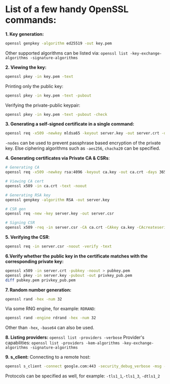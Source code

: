 # List of a few handy OpenSSL commands:

**1. Key generation:**
```sh
openssl genpkey -algorithm ed25519 -out key.pem
```
Other supported algorithms can be listed via: `openssl list -key-exchange-algorithms -signature-algorithms`

**2. Viewing the key:**
```sh
openssl pkey -in key.pem -text
```
Printing only the public key:
```sh
openssl pkey -in key.pem -text -pubout
```
Verifying the private-public keypair:
```sh
openssl pkey -in key.pem -text -pubout -check
```
**3. Generating a self-signed certificate in a single command:**
```sh
openssl req -x509 -newkey mldsa65 -keyout server.key -out server.crt -days 365 -nodes
```
`-nodes` can be used to prevent passphrase based encryption of the private key. Else ciphering algorithms such as `-aes256`, `chacha20` can be specified.

**4. Generating certificates via Private CA & CSRs**:
```sh 
# Generating CA 
openssl req -x509 -newkey rsa:4096 -keyout ca.key -out ca.crt -days 3650 -nodes

# Viewing CA cert
openssl x509 -in ca.crt -text -noout 

# Generating RSA key
openssl genpkey -algorithm RSA -out server.key

# CSR gen
openssl req -new -key server.key -out server.csr

# Signing CSR
openssl x509 -req -in server.csr -CA ca.crt -CAkey ca.key -CAcreateserial -out server.crt -days 365
```
**5. Verifying the CSR**:
```sh
openssl req -in server.csr -noout -verify -text
```
**6.Verify whether the public key in the certificate matches with the corresponding private key:**
```sh
openssl x509 -in server.crt -pubkey -noout > pubkey.pem 
openssl pkey -in server.key -pubout -out privkey_pub.pem 
diff pubkey.pem privkey_pub.pem
```
**7. Random number generation:**
```sh
openssl rand -hex -num 32
```
Via some RNG engine, for example: `RDRAND`:
```sh
openssl rand -engine rdrand -hex -num 32
```
Other than `-hex`, `-base64` can also be used.

**8. Listing providers:**
```openssl list -providers -verbose```
Provider's capabilities:
```openssl list -providers -kem-algorithms -key-exchange-algorithms -signature-algorithms```

**9. s_client:**
Connecting to a remote host:
```sh
openssl s_client -connect google.com:443 -security_debug_verbose -msg -debug -state -status
```
Protocols can be specified as well, for example: `-tls1_1`,`-tls1_3`, `-dtls1_2`
